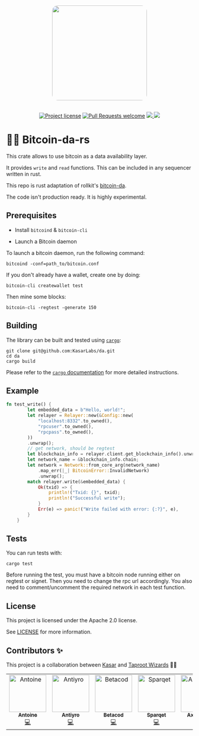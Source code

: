 <!-- markdownlint-disable -->
<div align="center">
<img src="https://i.ibb.co/kM9JL7p/Barknet-tbg.png" height="256" style="border-radius: 15px;">
</div>
<div align="center">
<br />
<!-- markdownlint-restore -->

[![Project license](https://img.shields.io/github/license/kasarlabs/bitcoin-da.svg?style=flat-square)](LICENSE)
[![Pull Requests welcome](https://img.shields.io/badge/PRs-welcome-ff69b4.svg?style=flat-square)](https://github.com/kasarlabs/bitcoin-da/issues?q=is%3Aissue+is%3Aopen+label%3A%22help+wanted%22)
<a href="https://twitter.com/KasarLabs">
<img src="https://img.shields.io/twitter/follow/KasarLabs?style=social"/>
</a>
<a href="https://github.com/kasarlabs/bitcoin-da">
<img src="https://img.shields.io/github/stars/kasarlabs/bitcoin-da?style=social"/>
</a>
</div>

# 🧙‍♂️ Bitcoin-da-rs

This crate allows to use bitcoin as a data availability layer.

It provides `write` and `read` functions. This can be included in any sequencer written in rust.

This repo is rust adaptation of rollkit's [bitcoin-da](https://github.com/rollkit/bitcoin-da).

The code isn't production ready. It is highly experimental.

## Prerequisites

- Install `bitcoind` & `bitcoin-cli`

- Launch a Bitcoin daemon

To launch a bitcoin daemon, run the following command:

```shell
bitcoind -conf=path_to/bitcoin.conf
```

If you don't already have a wallet, create one by doing:

```shell
bitcoin-cli createwallet test
```

Then mine some blocks:

```shell
bitcoin-cli -regtest -generate 150
```

## Building

The library can be built and tested using [`cargo`](https://github.com/rust-lang/cargo/):

```
git clone git@github.com:KasarLabs/da.git
cd da
cargo build
```

Please refer to the [`cargo` documentation](https://doc.rust-lang.org/stable/cargo/) for more
detailed instructions.

## Example

```rs
fn test_write() {
        let embedded_data = b"Hello, world!";
        let relayer = Relayer::new(&Config::new(
            "localhost:8332".to_owned(),
            "rpcuser".to_owned(),
            "rpcpass".to_owned(),
        ))
        .unwrap();
        // get network, should be regtest
        let blockchain_info = relayer.client.get_blockchain_info().unwrap();
        let network_name = &blockchain_info.chain;
        let network = Network::from_core_arg(network_name)
            .map_err(|_| BitcoinError::InvalidNetwork)
            .unwrap();
        match relayer.write(&embedded_data) {
            Ok(txid) => {
                println!("Txid: {}", txid);
                println!("Successful write");
            }
            Err(e) => panic!("Write failed with error: {:?}", e),
        }
    }
```

## Tests

You can run tests with:

```
cargo test
```

Before running the test, you must have a bitcoin node running either on regtest or signet.
Then you need to change the rpc url accordingly.
You also need to comment/uncomment the required network in each test function.

## License

This project is licensed under the Apache 2.0 license.

See [LICENSE](./LICENSE) for more information.

## Contributors ✨

This project is a collaboration between [Kasar](https://twitter.com/kasarlabs) and [Taproot Wizards](https://twitter.com/TaprootWizards) 🧙‍♂️

<!-- ALL-CONTRIBUTORS-LIST:START - Do not remove or modify this section -->
<!-- prettier-ignore-start -->
<!-- markdownlint-disable -->
<table>
  <tbody>
    <tr>
      <td align="center" valign="top" width="14.28%"><a href="https://github.com/0xEniotna"><img src="https://avatars.githubusercontent.com/u/101047205?v=4?s=100" width="100px;" alt="Antoine"/><br /><sub><b>Antoine</b></sub></a><br /><a href="https://github.com/kasarlabs/bitcoin-da/commits?author=0xEniotna" title="Code">💻</a></td>
      <td align="center" valign="top" width="14.28%"><a href="https://github.com/antiyro"><img src="https://avatars.githubusercontent.com/u/74653697?v=4?s=100" width="100px;" alt="Antiyro"/><br /><sub><b>Antiyro</b></sub></a><br /><a href="https://github.com/kasarlabs/bitcoin-da/commits?author=antiyro" title="Code">💻</a></td>
      <td align="center" valign="top" width="14.28%"><a href="https://github.com/betacodd"><img src="https://avatars.githubusercontent.com/u/97968794?v=4?s=100" width="100px;" alt="Betacod"/><br /><sub><b>Betacod</b></sub></a><br /><a href="https://github.com/kasarlabs/bitcoin-da/commits?author=betacodd" title="Code">💻</a></td>
      <td align="center" valign="top" width="14.28%"><a href="https://github.com/sparqet"><img src="https://avatars.githubusercontent.com/u/37338401?v=4?s=100" width="100px;" alt="Sparqet"/><br /><sub><b>Sparqet</b></sub></a><br /><a href="https://github.com/kasarlabs/bitcoin-da/commits?author=Sparqet" title="Code">💻</a></td>
      <td align="center" valign="top" width="14.28%"><a href="https://github.com/axelizsak"><img src="https://avatars.githubusercontent.com/u/98711930?v=4?s=100" width="100px;" alt="Axel Izsak"/><br /><sub><b>Axel Izsak</b></sub></a><br /><a href="https://github.com/kasarlabs/bitcoin-da/commits?author=axelizsak" title="Code">💻</a></td>
      <td align="center" valign="top" width="14.28%"><a href="https://github.com/zarboq"><img src="https://avatars.githubusercontent.com/u/37303126?v=4?s=100" width="100px;" alt="Zarboq"/><br /><sub><b>Zarboq</b></sub></a><br /><a href="https://github.com/kasarlabs/bitcoin-da/commits?author=zarboq" title="Code">💻</a></td>
    </tr>
  </tbody>
</table>